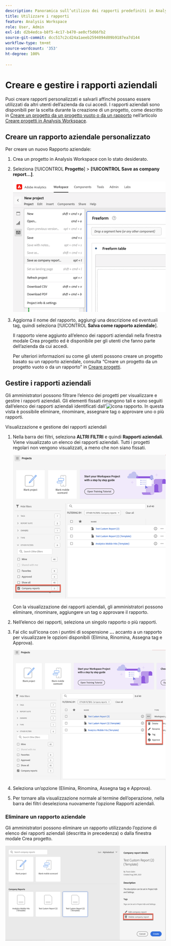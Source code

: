 ```yaml
---
description: Panoramica sull’utilizzo dei rapporti predefiniti in Analysis Workspace.
title: Utilizzare i rapporti
feature: Analysis Workspace
role: User, Admin
exl-id: d2b4edca-b8f5-4c17-b470-ae0cf5d66fb2
source-git-commit: dcc517c2cd24a1aeeb2594094d09b9187ea7d144
workflow-type: tm+mt
source-wordcount: '353'
ht-degree: 100%

---
```


# Creare e gestire i rapporti aziendali

Puoi creare rapporti personalizzati e salvarli affinché possano essere utilizzati da altri utenti dell’azienda da cui accedi. I rapporti aziendali sono disponibili per la scelta durante la creazione di un progetto, come descritto in [Creare un progetto da un progetto vuoto o da un rapporto](/help/analyze/analysis-workspace/build-workspace-project/create-projects.md#create-a-project-from-a-blank-project-or-a-report) nell’articolo [Creare progetti in Analysis Workspace](/help/analyze/analysis-workspace/build-workspace-project/create-projects.md).

## Creare un rapporto aziendale personalizzato

Per creare un nuovo Rapporto aziendale:

1. Crea un progetto in Analysis Workspace con lo stato desiderato.
1. Seleziona [!UICONTROL **Progetto**] > **[!UICONTROL Save as company report…]**.

   ![Rapporto aziendale](assets/company-report.png)

1. Aggiorna il nome del rapporto, aggiungi una descrizione ed eventuali tag, quindi seleziona [!UICONTROL **Salva come rapporto aziendale**].

   Il rapporto viene aggiunto all’elenco dei rapporti aziendali nella finestra modale Crea progetto ed è disponibile per gli utenti che fanno parte dell’azienda da cui accedi.

   Per ulteriori informazioni su come gli utenti possono creare un progetto basato su un rapporto aziendale, consulta “Creare un progetto da un progetto vuoto o da un rapporto” in [Creare progetti](/help/analyze/analysis-workspace/build-workspace-project/create-projects.md).

## Gestire i rapporti aziendali

Gli amministratori possono filtrare l’elenco dei progetti per visualizzare e gestire i rapporti aziendali. Gli elementi fissati rimangono tali e sono seguiti dall’elenco dei rapporti aziendali identificati dall’![icona rapporto](https://spectrum.adobe.com/static/icons/workflow_18/Smock_FileTemplate_18_N.svg). In questa vista è possibile eliminare, rinominare, assegnare tag o approvare uno o più rapporti.

Visualizzazione e gestione dei rapporti aziendali

1. Nella barra dei filtri, seleziona **ALTRI FILTRI** e quindi **Rapporti aziendali**.
Viene visualizzato un elenco dei rapporti aziendali. Tutti i progetti regolari non vengono visualizzati, a meno che non siano fissati.

   ![Visualizzare i filtri per i rapporti aziendali](assets/company-reports-filter.png)

   Con la visualizzazione dei rapporti aziendali, gli amministratori possono eliminare, rinominare, aggiungere un tag o approvare il rapporto.

1. Nell’elenco dei rapporti, seleziona un singolo rapporto o più rapporti.

1. Fai clic sull’icona con i puntini di sospensione **...** accanto a un rapporto per visualizzare le opzioni disponibili (Elimina, Rinomina, Assegna tag e Approva).

   ![Azioni sui rapporti aziendali](assets/company-reports-actions.png)

1. Seleziona un’opzione (Elimina, Rinomina, Assegna tag e Approva).

1. Per tornare alla visualizzazione normale al termine dell’operazione, nella barra dei filtri deseleziona nuovamente l’opzione Rapporti aziendali.

### Eliminare un rapporto aziendale

Gli amministratori possono eliminare un rapporto utilizzando l’opzione di elenco dei rapporti aziendali (descritta in precedenza) o dalla finestra modale Crea progetto.

![Altri filtri](assets/delete-fr-create-project-modal.png)

